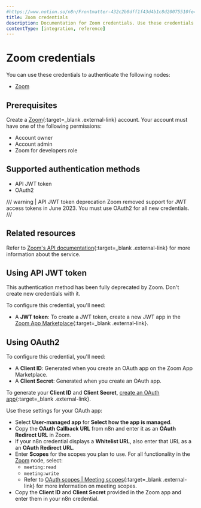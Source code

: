 ```yaml
---
#https://www.notion.so/n8n/Frontmatter-432c2b8dff1f43d4b1c8d20075510fe4
title: Zoom credentials
description: Documentation for Zoom credentials. Use these credentials to authenticate Zoom in n8n, a workflow automation platform.
contentType: [integration, reference]
---
```


# Zoom credentials

You can use these credentials to authenticate the following nodes:

- [Zoom](/integrations/builtin/app-nodes/n8n-nodes-base.zoom/)

## Prerequisites

Create a [Zoom](https://zoom.us/){:target=_blank .external-link} account. Your account must have one of the following permissions:

- Account owner
- Account admin
- Zoom for developers role

## Supported authentication methods

- API JWT token
- OAuth2

/// warning | API JWT token deprecation
Zoom removed support for JWT access tokens in June 2023. You must use OAuth2 for all new credentials.
///

## Related resources

Refer to [Zoom's API documentation](https://developers.zoom.us/docs/api/){:target=_blank .external-link} for more information about the service.

## Using API JWT token

This authentication method has been fully deprecated by Zoom. Don't create new credentials with it.

To configure this credential, you'll need:

- A **JWT token**: To create a JWT token, create a new JWT app in the [Zoom App Marketplace](https://marketplace.zoom.us/){:target=_blank .external-link}.

## Using OAuth2

To configure this credential, you'll need:

- A **Client ID**: Generated when you create an OAuth app on the Zoom App Marketplace.
- A **Client Secret**: Generated when you create an OAuth app.

To generate your **Client ID** and **Client Secret**, [create an OAuth app](https://developers.zoom.us/docs/integrations/create/){:target=_blank .external-link}.

Use these settings for your OAuth app:

- Select **User-managed app** for **Select how the app is managed**.
- Copy the **OAuth Callback URL** from n8n and enter it as an **OAuth Redirect URL** in Zoom.
- If your n8n credential displays a **Whitelist URL**, also enter that URL as a an **OAuth Redirect URL**.
- Enter **Scopes** for the scopes you plan to use. For all functionality in the [Zoom](/integrations/builtin/app-nodes/n8n-nodes-base.zoom/) node, select:
    - `meeting:read`
    - `meeting:write`
    - Refer to [OAuth scopes | Meeting scopes](https://developers.zoom.us/docs/integrations/oauth-scopes/#meeting-scopes){:target=_blank .external-link} for more information on meeting scopes.
- Copy the **Client ID** and **Client Secret** provided in the Zoom app and enter them in your n8n credential.
